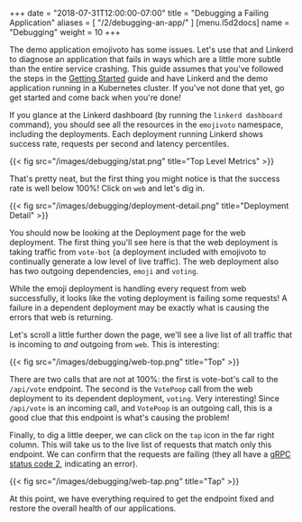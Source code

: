 +++
date = "2018-07-31T12:00:00-07:00"
title = "Debugging a Failing Application"
aliases = [
  "/2/debugging-an-app/"
]
[menu.l5d2docs]
  name = "Debugging"
  weight = 10
+++

The demo application emojivoto has some issues. Let's use that and Linkerd to
diagnose an application that fails in ways which are a little more subtle than
the entire service crashing. This guide assumes that you've followed the steps in the
[Getting Started](../getting-started) guide and have Linkerd and the demo
application running in a Kubernetes cluster. If you've not done that yet, go get
started and come back when you're done!

If you glance at the Linkerd dashboard (by running the `linkerd dashboard`
command), you should see all the resources in the `emojivoto` namespace,
including the deployments. Each deployment running Linkerd shows success rate,
requests per second and latency percentiles.

{{< fig src="/images/debugging/stat.png" title="Top Level Metrics" >}}

That's pretty neat, but the first thing you might notice is that the success
rate is well below 100%! Click on `web` and let's dig in.

{{< fig src="/images/debugging/deployment-detail.png" title="Deployment Detail" >}}

You should now be looking at the Deployment page for the web deployment. The first
thing you'll see here is that the web deployment is taking traffic from `vote-bot`
(a deployment included with emojivoto to continually generate a low level of
live traffic). The web deployment also has two outgoing dependencies, `emoji`
and `voting`.

While the emoji deployment is handling every request from web successfully, it
looks like the voting deployment is failing some requests! A failure in a dependent
deployment may be exactly what is causing the errors that web is returning.

Let's scroll a little further down the page, we'll see a live list of all
traffic that is incoming to *and* outgoing from `web`. This is interesting:

{{< fig src="/images/debugging/web-top.png" title="Top" >}}

There are two calls that are not at 100%: the first is vote-bot's call to the
`/api/vote` endpoint. The second is the `VotePoop` call from the web deployment to
its dependent deployment, `voting`. Very interesting! Since `/api/vote` is an
incoming call, and `VotePoop` is an outgoing call, this is a good clue that this
endpoint is what's causing the problem!

Finally, to dig a little deeper, we can click on the `tap` icon in the far right
column. This will take us to the live list of requests that match only this
endpoint. We can confirm that the requests are failing (they all have a
[gRPC status code 2](https://godoc.org/google.golang.org/grpc/codes#Code),
indicating an error).

{{< fig src="/images/debugging/web-tap.png" title="Tap" >}}

At this point, we have everything required to get the endpoint fixed and restore
the overall health of our applications.
